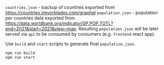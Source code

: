 `countries.json` - backup of countries exported from https://countries.trevorblades.com/graphql
`population.json` - population per countries data exported from https://data.worldbank.org/indicator/SP.POP.TOTL?end=2021&start=2021&view=map. Resulting `population.json` will be later served via `api` to be consumed by consumers (e.g. `frontend` react app).

Use `build` and `start` scripts to generate final `population.json`.

```
npm run build
npm run start
```
